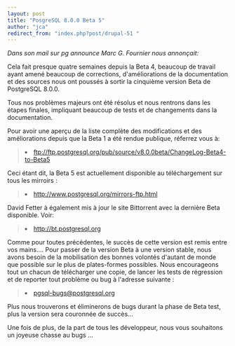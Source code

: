 ```yaml
---
layout: post
title: "PosgreSQL 8.0.0 Beta 5"
author: "jca"
redirect_from: "index.php?post/drupal-51 "
---
```



<p></p>

<!--more-->


<em>Dans son mail sur pg announce Marc G. Fournier nous annonçait:</em>

<p>

Cela fait presque quatre semaines depuis la Beta 4, beaucoup de travail ayant amené beaucoup de corrections, d'améliorations de la documentation et des sources nous ont poussés à sortir la cinquième version Beta de PostgreSQL 8.0.0.</p>

<p>

Tous nos problèmes majeurs ont été résolus et nous rentrons dans les étapes finales, impliquant beaucoup de tests et de changements dans la documentation.</p>

<p>

Pour avoir une aperçu de la liste complète des modifications et des améliorations depuis que la Beta 1 a été rendue publique, réferrez vous à:</p>

<blockquote><p>

<li><a href="ftp://ftp.postgresql.org/pub/source/v8.0.0beta/ChangeLog-Beta4-to-Beta5">ftp://ftp.postgresql.org/pub/source/v8.0.0beta/ChangeLog-Beta4-to-Beta5</a>

</li>

</p></blockquote>

Ceci étant dit, la Beta 5 est actuellement disponible au téléchargement sur tous les mirroirs :<br />

<blockquote><p>

<li><a href="http://www.postgresql.org/mirrors-ftp.html">http://www.postgresql.org/mirrors-ftp.html</a>

</li>

</p></blockquote>

<p>

David Fetter à également mis à jour le site Bittorrent avec la dernière Beta disponible. Voir:

</p>

<blockquote><p>

<li><a href="http://bt.postgresql.org">http://bt.postgresql.org</a>

</li>

</p></blockquote>

<p>

Comme pour toutes précédentes, le succès de cette version est remis entre vos mains.... Pour passer de la version Beta à une version stable, nous avons besoin de la mobilisation des bonnes volontés d'autant de monde que possible sur le plus de plates-formes possibles. Nous encourageons tout un chacun de télécharger une copie, de lancer les tests de régression et de reporter tout problème ou bug à l'adresse suivante :</p>

<blockquote><p>

<li><a href="mailto:pgsql-bugs@postgresql.org">pgsql-bugs@postgresql.org</a>

</li>

</p></blockquote>

<p>

Plus nous trouverons et éliminerons de bugs durant la phase de Beta test, plus la version sera couronnée de succès...

</p>

<p>

Une fois de plus, de la part de tous les développeur, nous vous souhaitons un joyeuse chasse au bugs ...

</p>